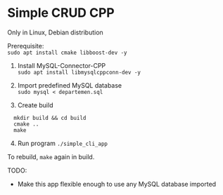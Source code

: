 # Simple CRUD CPP
Only in Linux, Debian distribution

Prerequisite:  
`sudo apt install cmake libboost-dev -y`

1. Install MySQL-Connector-CPP  
`sudo apt install libmysqlcppconn-dev -y`

2. Import predefined MySQL database  
`sudo mysql < departemen.sql`

3. Create build  
```
  mkdir build && cd build
  cmake ..
  make
```

4. Run program
`./simple_cli_app`

To rebuild, `make` again in build.

TODO:
- Make this app flexible enough to use any MySQL database imported
